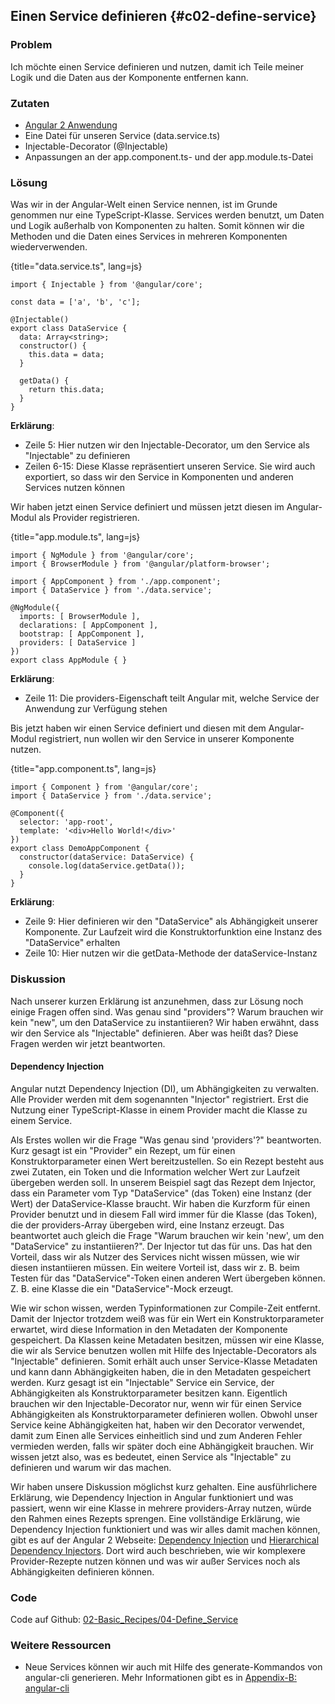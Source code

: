 ## Einen Service definieren {#c02-define-service}

### Problem

Ich möchte einen Service definieren und nutzen, damit ich Teile meiner Logik und die Daten aus der Komponente entfernen kann.

### Zutaten
* [Angular 2 Anwendung](#c02-angular-app)
* Eine Datei für unseren Service (data.service.ts)
* Injectable-Decorator (@Injectable)
* Anpassungen an der app.component.ts- und der app.module.ts-Datei

### Lösung

Was wir in der Angular-Welt einen Service nennen, ist im Grunde genommen nur eine TypeScript-Klasse.
Services werden benutzt, um Daten und Logik außerhalb von Komponenten zu halten.
Somit können wir die Methoden und die Daten eines Services in mehreren Komponenten wiederverwenden.

{title="data.service.ts", lang=js}
```
import { Injectable } from '@angular/core';

const data = ['a', 'b', 'c'];

@Injectable()
export class DataService {
  data: Array<string>;
  constructor() {
    this.data = data;
  }

  getData() {
    return this.data;
  }
}
```

__Erklärung__:

* Zeile 5: Hier nutzen wir den Injectable-Decorator, um den Service als "Injectable" zu definieren
* Zeilen 6-15: Diese Klasse repräsentiert unseren Service. Sie wird auch exportiert, so dass wir den Service in Komponenten und anderen Services nutzen können

Wir haben jetzt einen Service definiert und müssen jetzt diesen im Angular-Modul als Provider registrieren.

{title="app.module.ts", lang=js}
```
import { NgModule } from '@angular/core';
import { BrowserModule } from '@angular/platform-browser';

import { AppComponent } from './app.component';
import { DataService } from './data.service';

@NgModule({
  imports: [ BrowserModule ],
  declarations: [ AppComponent ],
  bootstrap: [ AppComponent ],
  providers: [ DataService ]
})
export class AppModule { }
```

__Erklärung__:

* Zeile 11: Die providers-Eigenschaft teilt Angular mit, welche Service der Anwendung zur Verfügung stehen

Bis jetzt haben wir einen Service definiert und diesen mit dem Angular-Modul registriert, nun wollen wir den Service in unserer Komponente nutzen.

{title="app.component.ts", lang=js}
```
import { Component } from '@angular/core';
import { DataService } from './data.service';

@Component({
  selector: 'app-root',
  template: '<div>Hello World!</div>'
})
export class DemoAppComponent {
  constructor(dataService: DataService) {
    console.log(dataService.getData());
  }
}
```

__Erklärung__:

* Zeile 9: Hier definieren wir den "DataService" als Abhängigkeit unserer Komponente. Zur Laufzeit wird die Konstruktorfunktion eine Instanz des "DataService" erhalten
* Zeile 10: Hier nutzen wir die getData-Methode der dataService-Instanz

### Diskussion

Nach unserer kurzen Erklärung ist anzunehmen, dass zur Lösung noch einige Fragen offen sind.
Was genau sind "providers"?
Warum brauchen wir kein "new", um den DataService zu instantiieren?
Wir haben erwähnt, dass wir den Service als "Injectable" definieren.
Aber was heißt das?
Diese Fragen werden wir jetzt beantworten.

#### Dependency Injection

Angular nutzt Dependency Injection (DI), um Abhängigkeiten zu verwalten.
Alle Provider werden mit dem sogenannten "Injector" registriert.
Erst die Nutzung einer TypeScript-Klasse in einem Provider macht die Klasse zu einem Service.

Als Erstes wollen wir die Frage "Was genau sind 'providers'?" beantworten.
Kurz gesagt ist ein "Provider" ein Rezept, um für einen Konstruktorparameter einen Wert bereitzustellen.
So ein Rezept besteht aus zwei Zutaten, ein Token und die Information welcher Wert zur Laufzeit übergeben werden soll.
In unserem Beispiel sagt das Rezept dem Injector, dass ein Parameter vom Typ "DataService" (das Token) eine Instanz (der Wert) der DataService-Klasse braucht.
Wir haben die Kurzform für einen Provider benutzt und in diesem Fall wird immer für die Klasse (das Token), die der providers-Array übergeben wird, eine Instanz erzeugt.
Das beantwortet auch gleich die Frage "Warum brauchen wir kein 'new', um den "DataService" zu instantiieren?".
Der Injector tut das für uns.
Das hat den Vorteil, dass wir als Nutzer des Services nicht wissen müssen, wie wir diesen instantiieren müssen.
Ein weitere Vorteil ist, dass wir z. B. beim Testen für das "DataService"-Token einen anderen Wert übergeben können. Z. B. eine Klasse die ein "DataService"-Mock erzeugt.

Wie wir schon wissen, werden Typinformationen zur Compile-Zeit entfernt.
Damit der Injector trotzdem weiß was für ein Wert ein Konstruktorparameter erwartet, wird diese Information in den Metadaten der Komponente gespeichert.
Da Klassen keine Metadaten besitzen, müssen wir eine Klasse, die wir als Service benutzen wollen mit Hilfe des Injectable-Decorators als "Injectable" definieren.
Somit erhält auch unser Service-Klasse Metadaten und kann dann Abhängigkeiten haben, die in den Metadaten gespeichert werden.
Kurz gesagt ist ein "Injectable" Service ein Service, der Abhängigkeiten als Konstruktorparameter besitzen kann.
Eigentlich brauchen wir den Injectable-Decorator nur, wenn wir für einen Service Abhängigkeiten als Konstruktorparameter definieren wollen.
Obwohl unser Service keine Abhängigkeiten hat, haben wir den Decorator verwendet, damit zum Einen alle Services einheitlich sind und zum Anderen Fehler vermieden werden, falls wir später doch eine Abhängigkeit brauchen.
Wir wissen jetzt also, was es bedeutet, einen Service als "Injectable" zu definieren und warum wir das machen.

Wir haben unsere Diskussion möglichst kurz gehalten.
Eine ausführlichere Erklärung, wie Dependency Injection in Angular funktioniert und was passiert, wenn wir eine Klasse in mehrere providers-Array nutzen, würde den Rahmen eines Rezepts sprengen.
Eine vollständige Erklärung, wie Dependency Injection funktioniert und was wir alles damit machen können, gibt es auf der Angular 2 Webseite: [Dependency Injection](https://angular.io/docs/ts/latest/guide/dependency-injection.html) und [Hierarchical Dependency Injectors](https://angular.io/docs/ts/latest/guide/hierarchical-dependency-injection.html).
Dort wird auch beschrieben, wie wir komplexere Provider-Rezepte nutzen können und was wir außer Services noch als Abhängigkeiten definieren können.

### Code

Code auf Github: [02-Basic\_Recipes/04-Define\_Service](https://github.com/jsperts/angular2_kochbuch_code/tree/master/02-Basic_Recipes/04-Define_Service)

### Weitere Ressourcen

* Neue Services können wir auch mit Hilfe des generate-Kommandos von angular-cli generieren. Mehr Informationen gibt es in [Appendix-B: angular-cli](#appendix-b)


